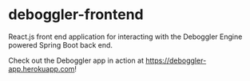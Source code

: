 # deboggler-frontend
React.js front end application for interacting with the Deboggler Engine powered Spring Boot back end.

Check out the Deboggler app in action at https://deboggler-app.herokuapp.com!
